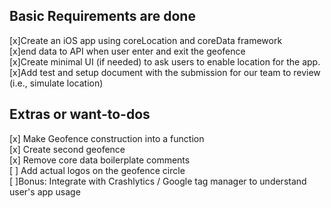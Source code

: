 ## Basic Requirements are done
[x]Create an iOS app using coreLocation and coreData framework  
[x]end data to API when user enter and exit the geofence  
[x]Create minimal UI (if needed) to ask users to enable location for the app.  
[x]Add test and setup document with the submission for our team to review (i.e., simulate location)  


## Extras or want-to-dos
[x] Make Geofence construction into a function  
[x] Create second geofence  
[x] Remove core data boilerplate comments  
[ ] Add actual logos on the geofence circle  
[ ]Bonus: Integrate with Crashlytics / Google tag manager to understand user's app usage  